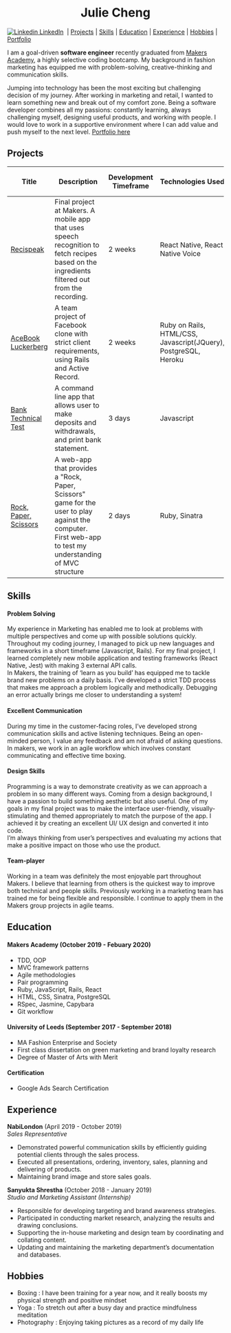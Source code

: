 <h1 align='center'>Julie Cheng</h1>

[![Linkedin](https://i.stack.imgur.com/gVE0j.png) LinkedIn](https://www.linkedin.com/in/julie-cheng)
&nbsp;| [Projects](#projects) | [Skills](#skills) | [Education](#education) | [Experience](#experience) | [Hobbies](#hobbies) | [Portfolio](https://julie-cheng.herokuapp.com/)

I am a goal-driven **software engineer** recently graduated from [Makers Academy](https://makers.tech/), a highly selective coding bootcamp. My background in fashion marketing has equipped me with problem-solving, creative-thinking and communication skills. 

Jumping into technology has been the most exciting but challenging decision of my journey. After working in marketing and retail, I wanted to learn something new and break out of my comfort zone. Being a software developer combines all my passions: constantly learning, always challenging myself, designing useful products, and working with people. I would love to work in a supportive environment where I can add value and push myself to the next level.
[Portfolio here](https://julie-cheng.herokuapp.com/)

## Projects

| Title | Description | Development Timeframe | Technologies Used | Test Suites/CIs/CDs Employed |
| ------------ | ------- | ------- |------- |------- |
| [Recispeak](https://github.com/dbacall/Recispeak) | Final project at Makers. A mobile app that uses speech recognition to fetch recipes based on the ingredients filtered out from the recording. | 2 weeks | React Native, React Native Voice | Jest, Enzyme, Supernova Studio, Adobe XD, Circle CI, Code Climate, Rapid API, Spoonacular API (Named Entity Recognition & Search Recipes by Ingredients) |
| [AceBook Luckerberg](https://github.com/Hyan18/acebook-luckerberg) | A team project of Facebook clone with strict client requirements, using Rails and Active Record. | 2 weeks | Ruby on Rails, HTML/CSS, Javascript(JQuery), PostgreSQL, Heroku | Rspec, Capybara, Travis CI |
| [Bank Technical Test](https://github.com/jj49411/bank-tech-test) | A command line app that allows user to make deposits and withdrawals, and print bank statement. | 3 days | Javascript | Jasmine, Karma for test coverage, ESLint |
| [Rock, Paper, Scissors](https://github.com/jj49411/rps-challenge) | A web-app that provides a "Rock, Paper, Scissors" game for the user to play against the computer. First web-app to test my understanding of MVC structure | 2 days | Ruby, Sinatra | Rspec |

## Skills

#### Problem Solving

My experience in Marketing has enabled me to look at problems with multiple perspectives and come up with possible solutions quickly. Throughout my coding journey, I managed to pick up new languages and frameworks in a short timeframe (Javascript, Rails). For my final project, I learned completely new mobile application and testing frameworks (React Native, Jest) with making 3 external API calls.<br>
In Makers, the training of ‘learn as you build’ has equipped me to tackle brand new problems on a daily basis. I’ve developed a strict TDD process that makes me approach a problem logically and methodically. Debugging an error actually brings me closer to understanding a system!


#### Excellent Communication 

During my time in the customer-facing roles, I’ve developed strong communication skills and active listening techniques. Being an open-minded person, I value any feedback and am not afraid of asking questions. In makers, we work in an agile workflow which involves constant communicating and effective time boxing.

#### Design Skills
Programming is a way to demonstrate creativity as we can approach a problem in so many different ways. Coming from a design background, I have a passion to build something aesthetic but also useful. One of my goals in my final project was to make the interface user-friendly, visually-stimulating and themed appropriately to match the purpose of the app. I achieved it by creating an excellent UI/ UX design and converted it into code.<br>
I’m always thinking from user’s perspectives and evaluating my actions that make a positive impact on those who use the product.

#### Team-player
Working in a team was definitely the most enjoyable part throughout Makers. I believe that learning from others is the quickest way to improve both technical and people skills. Previously working in a marketing team has trained me for being flexible and responsible. I continue to apply them in the Makers group projects in agile teams.

## Education

#### Makers Academy (October 2019 - Febuary 2020)

- TDD, OOP
- MVC framework patterns
- Agile methodologies
- Pair programming
- Ruby, JavaScript, Rails, React
- HTML, CSS, Sinatra, PostgreSQL
- RSpec, Jasmine, Capybara
- Git workflow


#### University of Leeds (September 2017 - September 2018)

- MA Fashion Enterprise and Society
- First class dissertation on green marketing and brand loyalty research
- Degree of Master of Arts with Merit

#### Certification 

- Google Ads Search Certification

## Experience

**NabiLondon** (April 2019 - October 2019)    
*Sales Representative*  
- Demonstrated powerful communication skills by efficiently guiding potential clients through the sales process.
- Executed all presentations, ordering, inventory, sales, planning and delivering of products. 
- Maintaining brand image and store sales goals.

**Sanyukta Shrestha** (October 2018 - January 2019)   
*Studio and Marketing Assistant (Internship)*  
- Responsible for developing targeting and brand awareness strategies.
- Participated in conducting market research, analyzing the results and drawing conclusions.
- Supporting the in-house marketing and design team by coordinating and collating content.
- Updating and maintaining the marketing department’s documentation and databases.

## Hobbies

- Boxing : I have been training for a year now, and it really boosts my physical strength and positive mindset
- Yoga : To stretch out after a busy day and practice mindfulness meditation
- Photography : Enjoying taking pictures as a record of my daily life
